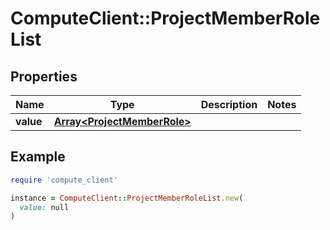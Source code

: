 # ComputeClient::ProjectMemberRoleList

## Properties

| Name | Type | Description | Notes |
| ---- | ---- | ----------- | ----- |
| **value** | [**Array&lt;ProjectMemberRole&gt;**](ProjectMemberRole.md) |  |  |

## Example

```ruby
require 'compute_client'

instance = ComputeClient::ProjectMemberRoleList.new(
  value: null
)
```

